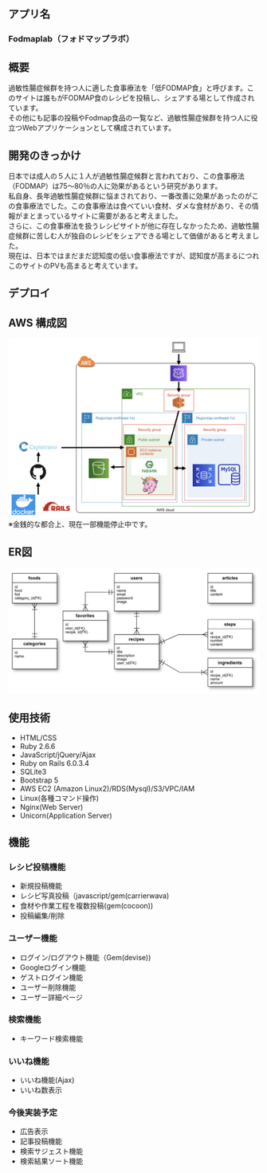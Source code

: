 ## アプリ名
### Fodmaplab（フォドマップラボ）

## 概要
過敏性腸症候群を持つ人に適した食事療法を「低FODMAP食」と呼びます。このサイトは誰もがFODMAP食のレシピを投稿し、シェアする場として作成されています。<br>
その他にも記事の投稿やFodmap食品の一覧など、過敏性腸症候群を持つ人に役立つWebアプリケーションとして構成されています。

## 開発のきっかけ
日本では成人の５人に１人が過敏性腸症候群と言われており、この食事療法（FODMAP）は75～80％の人に効果があるという研究があります。<br>
私自身、長年過敏性腸症候群に悩まされており、一番改善に効果があったのがこの食事療法でした。この食事療法は食べていい食材、ダメな食材があり、その情報がまとまっているサイトに需要があると考えました。<br>
さらに、この食事療法を扱うレシピサイトが他に存在しなかったため、過敏性腸症候群に苦しむ人が独自のレシピをシェアできる場として価値があると考えました。<br>
現在は、日本ではまだまだ認知度の低い食事療法ですが、認知度が高まるにつれこのサイトのPVも高まると考えています。


## デプロイ

## AWS 構成図
![AWS構成図](./AWS構成図.png)
※金銭的な都合上、現在一部機能停止中です。

## ER図
![Fodmap](./fodmaplab_er.png)

## 使用技術
* HTML/CSS
* Ruby 2.6.6
* JavaScript/jQuery/Ajax
* Ruby on Rails 6.0.3.4
* SQLite3
* Bootstrap 5
* AWS EC2 (Amazon Linux2)/RDS(Mysql)/S3/VPC/IAM
* Linux(各種コマンド操作)
* Nginx(Web Server)
* Unicorn(Application Server)

## 機能
### レシピ投稿機能
* 新規投稿機能
* レシピ写真投稿（javascript/gem(carrierwava)
* 食材や作業工程を複数投稿(gem(cocoon))
* 投稿編集/削除

### ユーザー機能
* ログイン/ログアウト機能（Gem(devise))
* Googleログイン機能
* ゲストログイン機能
* ユーザー削除機能
* ユーザー詳細ページ

### 検索機能
* キーワード検索機能

### いいね機能
* いいね機能(Ajax)
* いいね数表示

### 今後実装予定
* 広告表示
* 記事投稿機能
* 検索サジェスト機能
* 検索結果ソート機能


